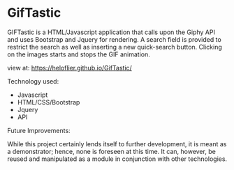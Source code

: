 # GifTastic

GIFTastic is a HTML/Javascript application that calls upon the Giphy API and uses Bootstrap and Jquery for rendering. A search field is provided to restrict the search as well as inserting a new quick-search button. 
Clicking on the images starts and stops the GIF animation.

view at: https://heloflier.github.io/GifTastic/

Technology used:
- Javascript
- HTML/CSS/Bootstrap
- Jquery
- API

Future Improvements:

While this project certainly lends itself to further development, it is meant as a demonstrator; hence, none is foreseen at this time.
It can, however, be reused and manipulated as a module in conjunction with other technologies.


